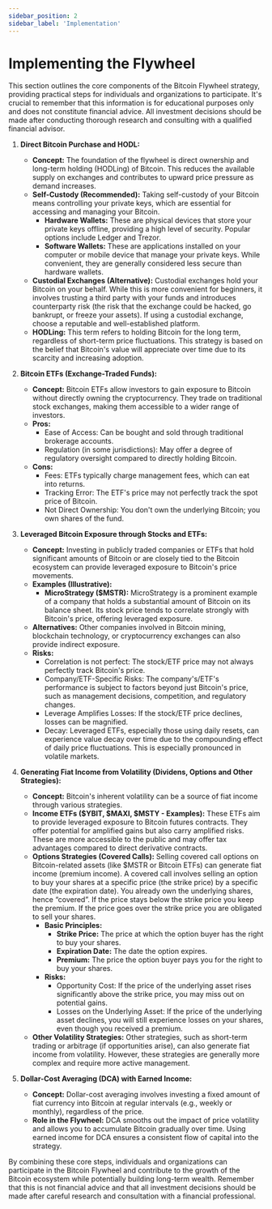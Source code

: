 ```yaml
---
sidebar_position: 2
sidebar_label: 'Implementation'
---
```


# Implementing the Flywheel

This section outlines the core components of the Bitcoin Flywheel strategy, providing practical steps for individuals and organizations to participate. It's crucial to remember that this information is for educational purposes only and does not constitute financial advice. All investment decisions should be made after conducting thorough research and consulting with a qualified financial advisor.

1.  **Direct Bitcoin Purchase and HODL:**

    *   **Concept:** The foundation of the flywheel is direct ownership and long-term holding (HODLing) of Bitcoin. This reduces the available supply on exchanges and contributes to upward price pressure as demand increases.
    *   **Self-Custody (Recommended):** Taking self-custody of your Bitcoin means controlling your private keys, which are essential for accessing and managing your Bitcoin.
        *   **Hardware Wallets:** These are physical devices that store your private keys offline, providing a high level of security. Popular options include Ledger and Trezor.
        *   **Software Wallets:** These are applications installed on your computer or mobile device that manage your private keys. While convenient, they are generally considered less secure than hardware wallets.
    *   **Custodial Exchanges (Alternative):** Custodial exchanges hold your Bitcoin on your behalf. While this is more convenient for beginners, it involves trusting a third party with your funds and introduces counterparty risk (the risk that the exchange could be hacked, go bankrupt, or freeze your assets). If using a custodial exchange, choose a reputable and well-established platform.
    *   **HODLing:** This term refers to holding Bitcoin for the long term, regardless of short-term price fluctuations. This strategy is based on the belief that Bitcoin's value will appreciate over time due to its scarcity and increasing adoption.

2.  **Bitcoin ETFs (Exchange-Traded Funds):**

    *   **Concept:** Bitcoin ETFs allow investors to gain exposure to Bitcoin without directly owning the cryptocurrency. They trade on traditional stock exchanges, making them accessible to a wider range of investors.
    *   **Pros:**
        *   Ease of Access: Can be bought and sold through traditional brokerage accounts.
        *   Regulation (in some jurisdictions): May offer a degree of regulatory oversight compared to directly holding Bitcoin.
    *   **Cons:**
        *   Fees: ETFs typically charge management fees, which can eat into returns.
        *   Tracking Error: The ETF's price may not perfectly track the spot price of Bitcoin.
        *   Not Direct Ownership: You don't own the underlying Bitcoin; you own shares of the fund.

3.  **Leveraged Bitcoin Exposure through Stocks and ETFs:**

    *   **Concept:** Investing in publicly traded companies or ETFs that hold significant amounts of Bitcoin or are closely tied to the Bitcoin ecosystem can provide leveraged exposure to Bitcoin's price movements.
    *   **Examples (Illustrative):**
        *   **MicroStrategy ($MSTR):** MicroStrategy is a prominent example of a company that holds a substantial amount of Bitcoin on its balance sheet. Its stock price tends to correlate strongly with Bitcoin's price, offering leveraged exposure.
    *   **Alternatives:** Other companies involved in Bitcoin mining, blockchain technology, or cryptocurrency exchanges can also provide indirect exposure.
    *   **Risks:**
        *   Correlation is not perfect: The stock/ETF price may not always perfectly track Bitcoin's price.
        *   Company/ETF-Specific Risks: The company's/ETF's performance is subject to factors beyond just Bitcoin's price, such as management decisions, competition, and regulatory changes.
        *   Leverage Amplifies Losses: If the stock/ETF price declines, losses can be magnified.
        *   Decay: Leveraged ETFs, especially those using daily resets, can experience value decay over time due to the compounding effect of daily price fluctuations. This is especially pronounced in volatile markets.

4.  **Generating Fiat Income from Volatility (Dividens, Options and Other Strategies):**

    *   **Concept:** Bitcoin's inherent volatility can be a source of fiat income through various strategies.
	*   **Income ETFs ($YBIT, $MAXI, $MSTY - Examples):** These ETFs aim to provide leveraged exposure to Bitcoin futures contracts. They offer potential for amplified gains but also carry amplified risks. These are more accessible to the public and may offer tax advantages compared to direct derivative contracts.
    *   **Options Strategies (Covered Calls):** Selling covered call options on Bitcoin-related assets (like $MSTR or Bitcoin ETFs) can generate fiat income (premium income). A covered call involves selling an option to buy your shares at a specific price (the strike price) by a specific date (the expiration date). You already own the underlying shares, hence “covered”. If the price stays below the strike price you keep the premium. If the price goes over the strike price you are obligated to sell your shares.
        *   **Basic Principles:**
            *   **Strike Price:** The price at which the option buyer has the right to buy your shares.
            *   **Expiration Date:** The date the option expires.
            *   **Premium:** The price the option buyer pays you for the right to buy your shares.
        *   **Risks:**
            *   Opportunity Cost: If the price of the underlying asset rises significantly above the strike price, you may miss out on potential gains.
            *   Losses on the Underlying Asset: If the price of the underlying asset declines, you will still experience losses on your shares, even though you received a premium.
    *   **Other Volatility Strategies:** Other strategies, such as short-term trading or arbitrage (if opportunities arise), can also generate fiat income from volatility. However, these strategies are generally more complex and require more active management.

5.  **Dollar-Cost Averaging (DCA) with Earned Income:**

    *   **Concept:** Dollar-cost averaging involves investing a fixed amount of fiat currency into Bitcoin at regular intervals (e.g., weekly or monthly), regardless of the price.
    *   **Role in the Flywheel:** DCA smooths out the impact of price volatility and allows you to accumulate Bitcoin gradually over time. Using earned income for DCA ensures a consistent flow of capital into the strategy.

By combining these core steps, individuals and organizations can participate in the Bitcoin Flywheel and contribute to the growth of the Bitcoin ecosystem while potentially building long-term wealth. Remember that this is not financial advice and that all investment decisions should be made after careful research and consultation with a financial professional.
